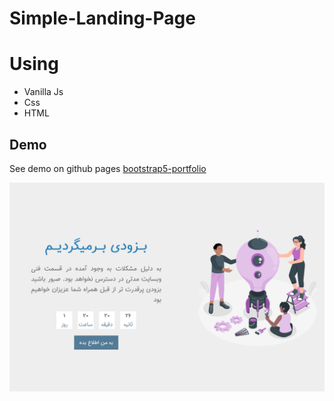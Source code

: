 # Simple-Landing-Page

# Using
- Vanilla Js
- Css
- HTML

## Demo

See demo on github pages
[bootstrap5-portfolio](https://kamalheydari.github.io/simple-landing-page/)

![demo](demo.png)
